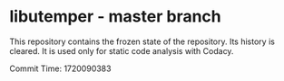 # libutemper - master branch

This repository contains the frozen state of the repository.
Its history is cleared. It is used only for static code
analysis with Codacy.

Commit Time: 1720090383
